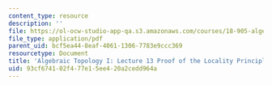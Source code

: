 ```yaml
---
content_type: resource
description: ''
file: https://ol-ocw-studio-app-qa.s3.amazonaws.com/courses/18-905-algebraic-topology-i-fall-2016/93cf674102f477e15ee420a2cedd964a_MIT18_905F16_lec13.pdf
file_type: application/pdf
parent_uid: bcf5ea44-8eaf-4061-1306-7783e9ccc369
resourcetype: Document
title: 'Algebraic Topology I: Lecture 13 Proof of the Locality Principle'
uid: 93cf6741-02f4-77e1-5ee4-20a2cedd964a
---
```


